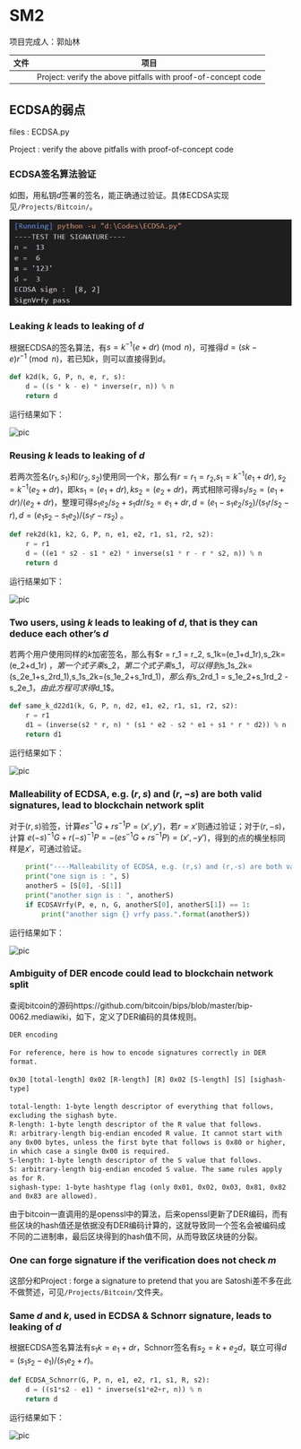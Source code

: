 # SM2

项目完成人：郭灿林

|文件|项目|
|-|-|
||Project: verify the above pitfalls with proof-of-concept code|

## ECDSA的弱点

files : ECDSA.py

Project : verify the above pitfalls with proof-of-concept code

### ECDSA签名算法验证

如图，用私钥$d$签署的签名，能正确通过验证。具体ECDSA实现见`/Projects/Bitcoin/`。

![pic](./ScreenShot/ECDSAsig.png)

### Leaking $k$ leads to leaking of $d$

根据ECDSA的签名算法，有$s = k^{-1}(e + dr) \pmod{n}$，可推得$d = (sk - e)  r^{-1} \pmod{n}$，若已知$k$，则可以直接得到$d$。

```python
def k2d(k, G, P, n, e, r, s):
    d = ((s * k - e) * inverse(r, n)) % n
    return d
```

运行结果如下：

![pic](/Projects/SM2bygcl/ScreenShot/k2d.png)

### Reusing $k$ leads to leaking of $d$

若两次签名$(r_1,s_1)$和$(r_2,s_2)$使用同一个$k$，那么有$r = r_1 = r_2$,$s_1=k^{-1}(e_1+dr),s_2=k^{-1}(e_2+dr)$，即$ks_1=(e_1+dr),ks_2=(e_2+dr)$，两式相除可得$s_1/s_2=(e_1+dr)/(e_2+dr)$，整理可得$s_1e_2/s_2 +s_1dr/s_2 = e_1 + dr, d= (e_1-s_1e_2/s_2)/(s_1r/s_2-r),d = (e_1s_2-s_1e_2)/(s_1r-rs_2)$ 。

```python
def rek2d(k1, k2, G, P, n, e1, e2, r1, s1, r2, s2):
    r = r1
    d = ((e1 * s2 - s1 * e2) * inverse(s1 * r - r * s2, n)) % n
    return d
```

运行结果如下：

![pic](/Projects/SM2bygcl/ScreenShot/rek2d.png)

### Two users, using $k$ leads to leaking of $d$, that is they can deduce each other’s $d$

若两个用户使用同样的$k$加密签名，那么有$r = r_1 = r_2, s_1k=(e_1+d_1r),s_2k=(e_2+d_1r) $，第一个式子乘$s_2$，第二个式子乘$s_1$，可以得到$s_1s_2k=(s_2e_1+s_2rd_1),s_1s_2k=(s_1e_2+s_1rd_1)$，那么有$s_2rd_1 = s_1e_2+s_1rd_2 - s_2e_1$，由此方程可求得$d_1$。

```python
def same_k_d22d1(k, G, P, n, d2, e1, e2, r1, s1, r2, s2):
    r = r1
    d1 = (inverse(s2 * r, n) * (s1 * e2 - s2 * e1 + s1 * r * d2)) % n
    return d1
```

运行结果如下：

![pic](/Projects/SM2bygcl/ScreenShot/same_k_d22d1.png)

### Malleability of ECDSA, e.g. $(r,s)$ and $(r,-s)$ are both valid signatures, lead to blockchain network split

对于$(r,s)$验签，计算$es^{-1}G+rs^{-1}P=(x',y')$，若$r = x'$则通过验证；对于$(r,-s)$，计算
$e(-s)^{-1}G+r(-s)^{-1}P=-(es^{-1}G+rs^{-1}P)=(x',-y')$，得到的点的横坐标同样是$x'$，可通过验证。
```python
    print("----Malleability of ECDSA, e.g. (r,s) and (r,-s) are both valid signatures, lead to blockchain network split")
    print("one sign is : ", S)
    anotherS = [S[0], -S[1]]
    print("another sign is : ", anotherS)
    if ECDSAVrfy(P, e, n, G, anotherS[0], anotherS[1]) == 1:
        print("another sign {} vrfy pass.".format(anotherS))
```

运行结果如下：

![pic](/Projects/SM2bygcl/ScreenShot/r-s.png)

### Ambiguity of DER encode could lead to blockchain network split

查阅bitcoin的源码https://github.com/bitcoin/bips/blob/master/bip-0062.mediawiki，如下，定义了DER编码的具体规则。

```
DER encoding

For reference, here is how to encode signatures correctly in DER format.

0x30 [total-length] 0x02 [R-length] [R] 0x02 [S-length] [S] [sighash-type]

total-length: 1-byte length descriptor of everything that follows, excluding the sighash byte.
R-length: 1-byte length descriptor of the R value that follows.
R: arbitrary-length big-endian encoded R value. It cannot start with any 0x00 bytes, unless the first byte that follows is 0x80 or higher, in which case a single 0x00 is required.
S-length: 1-byte length descriptor of the S value that follows.
S: arbitrary-length big-endian encoded S value. The same rules apply as for R.
sighash-type: 1-byte hashtype flag (only 0x01, 0x02, 0x03, 0x81, 0x82 and 0x83 are allowed).
```

由于bitcoin一直调用的是openssl中的算法，后来openssl更新了DER编码，而有些区块的hash值还是依据没有DER编码计算的，这就导致同一个签名会被编码成不同的二进制串，最后区块得到的hash值不同，从而导致区块链的分裂。

### One can forge signature if the verification does not check $m$

这部分和Project : forge a signature to pretend that you are Satoshi差不多在此不做赘述，可见`/Projects/Bitcoin/`文件夹。

### Same $d$ and $k$, used in ECDSA & Schnorr signature, leads to leaking of $d$

根据ECDSA签名算法有$s_1k=e_1+dr$，Schnorr签名有$s_2=k+e_2d$，联立可得$d = (s_1s_2-e_1)/(s_1e_2+r)$。

```python
def ECDSA_Schnorr(G, P, n, e1, e2, r1, s1, R, s2):
    d = ((s1*s2 - e1) * inverse(s1*e2+r, n)) % n
    return d
```

运行结果如下：

![pic](ECDSA_Schnorr.png)
